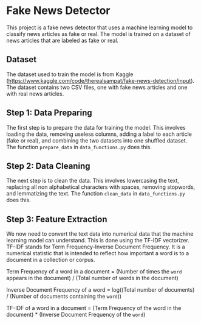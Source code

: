 # Fake News Detector

This project is a fake news detector that uses a machine learning model to classify news articles as fake or real. The model is trained on a dataset of news articles that are labeled as fake or real.

## Dataset

The dataset used to train the model is from Kaggle (https://www.kaggle.com/code/therealsampat/fake-news-detection/input). The dataset contains two CSV files, one with fake news articles and one with real news articles.

## Step 1: Data Preparing

The first step is to prepare the data for training the model. This involves loading the data, removing useless columns, adding a label to each article (fake or real), and combining the two datasets into one shuffled dataset. The function `prepare_data` in `data_functions.py` does this.

## Step 2: Data Cleaning

The next step is to clean the data. This involves lowercasing the text, replacing all non alphabetical characters with spaces, removing stopwords, and lemmatizing the text. The function `clean_data` in `data_functions.py` does this.

## Step 3: Feature Extraction

We now need to convert the text data into numerical data that the machine learning model can understand. This is done using the TF-IDF vectorizer.
TF-IDF stands for Term Frequency-Inverse Document Frequency. It is a numerical statistic that is intended to reflect how important a word is to a document in a collection or corpus.

Term Frequency of a word in a document = (Number of times the `word` appears in the document) / (Total number of words in the document)

Inverse Document Frequency of a word = log((Total number of documents) / (Number of documents containing the `word`))

TF-IDF of a word in a document = (Term Frequency of the word in the document) \* (Inverse Document Frequency of the `word`)
